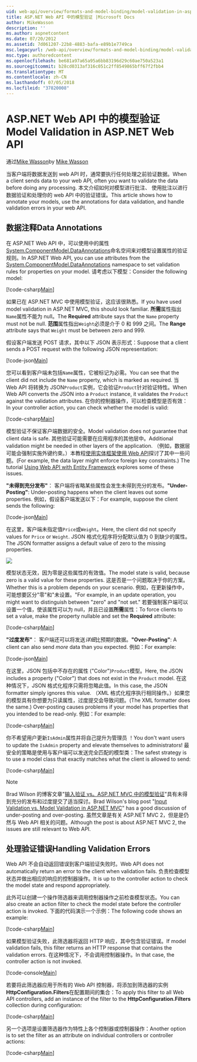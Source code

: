 ```yaml
---
uid: web-api/overview/formats-and-model-binding/model-validation-in-aspnet-web-api
title: ASP.NET Web API 中的模型验证 |Microsoft Docs
author: MikeWasson
description: ''
ms.author: aspnetcontent
ms.date: 07/20/2012
ms.assetid: 7d061207-22b8-4883-bafa-e89b1e7749ca
msc.legacyurl: /web-api/overview/formats-and-model-binding/model-validation-in-aspnet-web-api
msc.type: authoredcontent
ms.openlocfilehash: be681a97a65a95a6bb83196d29c60ae750a523a1
ms.sourcegitcommit: b28cd0313af316c051c2ff8549865bff67f2fbb4
ms.translationtype: MT
ms.contentlocale: zh-CN
ms.lasthandoff: 07/05/2018
ms.locfileid: "37820008"
---
```

<a name="model-validation-in-aspnet-web-api"></a><span data-ttu-id="1da45-102">ASP.NET Web API 中的模型验证</span><span class="sxs-lookup"><span data-stu-id="1da45-102">Model Validation in ASP.NET Web API</span></span>
====================
<span data-ttu-id="1da45-103">通过[Mike Wasson](https://github.com/MikeWasson)</span><span class="sxs-lookup"><span data-stu-id="1da45-103">by [Mike Wasson](https://github.com/MikeWasson)</span></span>

<span data-ttu-id="1da45-104">当客户端将数据发送到 web API 时，通常要执行任何处理之前验证数据。</span><span class="sxs-lookup"><span data-stu-id="1da45-104">When a client sends data to your web API, often you want to validate the data before doing any processing.</span></span> <span data-ttu-id="1da45-105">本文介绍如何对模型进行批注、 使用批注以进行数据验证和处理你的 web API 中的验证错误。</span><span class="sxs-lookup"><span data-stu-id="1da45-105">This article shows how to annotate your models, use the annotations for data validation, and handle validation errors in your web API.</span></span>

## <a name="data-annotations"></a><span data-ttu-id="1da45-106">数据注释</span><span class="sxs-lookup"><span data-stu-id="1da45-106">Data Annotations</span></span>

<span data-ttu-id="1da45-107">在 ASP.NET Web API 中，可以使用中的属性[System.ComponentModel.DataAnnotations](/dotnet/api/system.componentmodel.dataannotations)命名空间来对模型设置属性的验证规则。</span><span class="sxs-lookup"><span data-stu-id="1da45-107">In ASP.NET Web API, you can use attributes from the [System.ComponentModel.DataAnnotations](/dotnet/api/system.componentmodel.dataannotations) namespace to set validation rules for properties on your model.</span></span> <span data-ttu-id="1da45-108">请考虑以下模型：</span><span class="sxs-lookup"><span data-stu-id="1da45-108">Consider the following model:</span></span>

[!code-csharp[Main](model-validation-in-aspnet-web-api/samples/sample1.cs)]

<span data-ttu-id="1da45-109">如果已在 ASP.NET MVC 中使用模型验证，这应该很熟悉。</span><span class="sxs-lookup"><span data-stu-id="1da45-109">If you have used model validation in ASP.NET MVC, this should look familiar.</span></span> <span data-ttu-id="1da45-110">**所需**属性指出`Name`属性不能为 null。</span><span class="sxs-lookup"><span data-stu-id="1da45-110">The **Required** attribute says that the `Name` property must not be null.</span></span> <span data-ttu-id="1da45-111">**范围**属性指出`Weight`必须是介于 0 和 999 之间。</span><span class="sxs-lookup"><span data-stu-id="1da45-111">The **Range** attribute says that `Weight` must be between zero and 999.</span></span>

<span data-ttu-id="1da45-112">假设客户端发送 POST 请求，其中以下 JSON 表示形式：</span><span class="sxs-lookup"><span data-stu-id="1da45-112">Suppose that a client sends a POST request with the following JSON representation:</span></span>

[!code-json[Main](model-validation-in-aspnet-web-api/samples/sample2.json)]

<span data-ttu-id="1da45-113">您可以看到客户端未包括`Name`属性，它被标记为必需。</span><span class="sxs-lookup"><span data-stu-id="1da45-113">You can see that the client did not include the `Name` property, which is marked as required.</span></span> <span data-ttu-id="1da45-114">当 Web API 将转换为 JSON`Product`实例，它会验证`Product`针对验证特性。</span><span class="sxs-lookup"><span data-stu-id="1da45-114">When Web API converts the JSON into a `Product` instance, it validates the `Product` against the validation attributes.</span></span> <span data-ttu-id="1da45-115">在你的控制器操作，可以检查模型是否有效：</span><span class="sxs-lookup"><span data-stu-id="1da45-115">In your controller action, you can check whether the model is valid:</span></span>

[!code-csharp[Main](model-validation-in-aspnet-web-api/samples/sample3.cs)]

<span data-ttu-id="1da45-116">模型验证不保证客户端数据的安全。</span><span class="sxs-lookup"><span data-stu-id="1da45-116">Model validation does not guarantee that client data is safe.</span></span> <span data-ttu-id="1da45-117">其他验证可能需要在应用程序的其他层中。</span><span class="sxs-lookup"><span data-stu-id="1da45-117">Additional validation might be needed in other layers of the application.</span></span> <span data-ttu-id="1da45-118">（例如，数据层可能会强制实施外键约束。）本教程[使用实体框架使用 Web API](../data/using-web-api-with-entity-framework/part-1.md)探讨了其中一些问题。</span><span class="sxs-lookup"><span data-stu-id="1da45-118">(For example, the data layer might enforce foreign key constraints.) The tutorial [Using Web API with Entity Framework](../data/using-web-api-with-entity-framework/part-1.md) explores some of these issues.</span></span>

<span data-ttu-id="1da45-119">**"未得到充分发布"**： 客户端将省略某些属性会发生未得到充分的发布。</span><span class="sxs-lookup"><span data-stu-id="1da45-119">**"Under-Posting"**: Under-posting happens when the client leaves out some properties.</span></span> <span data-ttu-id="1da45-120">例如，假设客户端发送以下：</span><span class="sxs-lookup"><span data-stu-id="1da45-120">For example, suppose the client sends the following:</span></span>

[!code-json[Main](model-validation-in-aspnet-web-api/samples/sample4.json)]

<span data-ttu-id="1da45-121">在这里，客户端未指定值`Price`或`Weight`。</span><span class="sxs-lookup"><span data-stu-id="1da45-121">Here, the client did not specify values for `Price` or `Weight`.</span></span> <span data-ttu-id="1da45-122">JSON 格式化程序将分配默认值为 0 到缺少的属性。</span><span class="sxs-lookup"><span data-stu-id="1da45-122">The JSON formatter assigns a default value of zero to the missing properties.</span></span>

![](model-validation-in-aspnet-web-api/_static/image1.png)

<span data-ttu-id="1da45-123">模型状态无效，因为零是这些属性的有效值。</span><span class="sxs-lookup"><span data-stu-id="1da45-123">The model state is valid, because zero is a valid value for these properties.</span></span> <span data-ttu-id="1da45-124">这是否是一个问题取决于你的方案。</span><span class="sxs-lookup"><span data-stu-id="1da45-124">Whether this is a problem depends on your scenario.</span></span> <span data-ttu-id="1da45-125">例如，在更新操作中，可能想要区分"零"和"未设置。"</span><span class="sxs-lookup"><span data-stu-id="1da45-125">For example, in an update operation, you might want to distinguish between "zero" and "not set."</span></span> <span data-ttu-id="1da45-126">若要强制客户端可以设置一个值，使该属性可以为 null，并且已设置**所需**属性：</span><span class="sxs-lookup"><span data-stu-id="1da45-126">To force clients to set a value, make the property nullable and set the **Required** attribute:</span></span>

[!code-csharp[Main](model-validation-in-aspnet-web-api/samples/sample5.cs?highlight=1-2)]

<span data-ttu-id="1da45-127">**"过度发布"**： 客户端还可以将发送*详细*比预期的数据。</span><span class="sxs-lookup"><span data-stu-id="1da45-127">**"Over-Posting"**: A client can also send *more* data than you expected.</span></span> <span data-ttu-id="1da45-128">例如：</span><span class="sxs-lookup"><span data-stu-id="1da45-128">For example:</span></span>

[!code-json[Main](model-validation-in-aspnet-web-api/samples/sample6.json)]

<span data-ttu-id="1da45-129">在这里，JSON 包括中不存在的属性 ("Color")`Product`模型。</span><span class="sxs-lookup"><span data-stu-id="1da45-129">Here, the JSON includes a property ("Color") that does not exist in the `Product` model.</span></span> <span data-ttu-id="1da45-130">在这种情况下，JSON 格式化程序只需将忽略此值。</span><span class="sxs-lookup"><span data-stu-id="1da45-130">In this case, the JSON formatter simply ignores this value.</span></span> <span data-ttu-id="1da45-131">（XML 格式化程序执行相同操作。）如果您的模型具有你想要为只读属性，过度提交会导致问题。</span><span class="sxs-lookup"><span data-stu-id="1da45-131">(The XML formatter does the same.) Over-posting causes problems if your model has properties that you intended to be read-only.</span></span> <span data-ttu-id="1da45-132">例如：</span><span class="sxs-lookup"><span data-stu-id="1da45-132">For example:</span></span>

[!code-csharp[Main](model-validation-in-aspnet-web-api/samples/sample7.cs)]

<span data-ttu-id="1da45-133">你不希望用户更新`IsAdmin`属性并将自己提升为管理员 ！</span><span class="sxs-lookup"><span data-stu-id="1da45-133">You don't want users to update the `IsAdmin` property and elevate themselves to administrators!</span></span> <span data-ttu-id="1da45-134">最安全的策略是使用与客户端可以发送完全匹配的模型类：</span><span class="sxs-lookup"><span data-stu-id="1da45-134">The safest strategy is to use a model class that exactly matches what the client is allowed to send:</span></span>

[!code-csharp[Main](model-validation-in-aspnet-web-api/samples/sample8.cs)]

> [!NOTE]
> <span data-ttu-id="1da45-135">Brad Wilson 的博客文章"[输入验证 vs。ASP.NET MVC 中的模型验证](http://bradwilson.typepad.com/blog/2010/01/input-validation-vs-model-validation-in-aspnet-mvc.html)"具有未得到充分的发布和过度提交了适当探讨。</span><span class="sxs-lookup"><span data-stu-id="1da45-135">Brad Wilson's blog post "[Input Validation vs. Model Validation in ASP.NET MVC](http://bradwilson.typepad.com/blog/2010/01/input-validation-vs-model-validation-in-aspnet-mvc.html)" has a good discussion of under-posting and over-posting.</span></span> <span data-ttu-id="1da45-136">虽然文章是有关 ASP.NET MVC 2，但是是仍然与 Web API 相关的问题。</span><span class="sxs-lookup"><span data-stu-id="1da45-136">Although the post is about ASP.NET MVC 2, the issues are still relevant to Web API.</span></span>


## <a name="handling-validation-errors"></a><span data-ttu-id="1da45-137">处理验证错误</span><span class="sxs-lookup"><span data-stu-id="1da45-137">Handling Validation Errors</span></span>

<span data-ttu-id="1da45-138">Web API 不会自动返回错误到客户端验证失败时。</span><span class="sxs-lookup"><span data-stu-id="1da45-138">Web API does not automatically return an error to the client when validation fails.</span></span> <span data-ttu-id="1da45-139">负责检查模型状态并做出相应的响应的控制器操作。</span><span class="sxs-lookup"><span data-stu-id="1da45-139">It is up to the controller action to check the model state and respond appropriately.</span></span>

<span data-ttu-id="1da45-140">此外可以创建一个操作筛选器来调用控制器操作之前检查模型状态。</span><span class="sxs-lookup"><span data-stu-id="1da45-140">You can also create an action filter to check the model state before the controller action is invoked.</span></span> <span data-ttu-id="1da45-141">下面的代码演示一个示例：</span><span class="sxs-lookup"><span data-stu-id="1da45-141">The following code shows an example:</span></span>

[!code-csharp[Main](model-validation-in-aspnet-web-api/samples/sample9.cs)]

<span data-ttu-id="1da45-142">如果模型验证失败，此筛选器将返回 HTTP 响应，其中包含验证错误。</span><span class="sxs-lookup"><span data-stu-id="1da45-142">If model validation fails, this filter returns an HTTP response that contains the validation errors.</span></span> <span data-ttu-id="1da45-143">在这种情况下，不会调用控制器操作。</span><span class="sxs-lookup"><span data-stu-id="1da45-143">In that case, the controller action is not invoked.</span></span>

[!code-console[Main](model-validation-in-aspnet-web-api/samples/sample10.cmd)]

<span data-ttu-id="1da45-144">若要将此筛选器应用于所有的 Web API 控制器，将添加到筛选器的实例**HttpConfiguration.Filters**在配置期间的集合：</span><span class="sxs-lookup"><span data-stu-id="1da45-144">To apply this filter to all Web API controllers, add an instance of the filter to the **HttpConfiguration.Filters** collection during configuration:</span></span>

[!code-csharp[Main](model-validation-in-aspnet-web-api/samples/sample11.cs)]

<span data-ttu-id="1da45-145">另一个选项是设置筛选器作为特性上各个控制器或控制器操作：</span><span class="sxs-lookup"><span data-stu-id="1da45-145">Another option is to set the filter as an attribute on individual controllers or controller actions:</span></span>

[!code-csharp[Main](model-validation-in-aspnet-web-api/samples/sample12.cs)]

